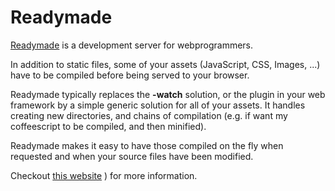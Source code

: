 Readymade
=====================================

[Readymade](http://poulejapon.github.com/readymade/) is a development server for webprogrammers.


In addition to static files, some of your assets (JavaScript, CSS, Images, ...) have to be compiled before being served to your browser.

Readymade typically replaces the **-watch** solution, or the plugin in your web framework by a simple generic solution for all of your assets. It handles creating new directories, and chains of compilation (e.g. if want my coffeescript to be compiled, and then minified).

Readymade makes it easy to have those compiled on the fly 
when requested and when your source files have been modified.

Checkout [this website](http://poulejapon.github.com/readymade/) ) for more information.
